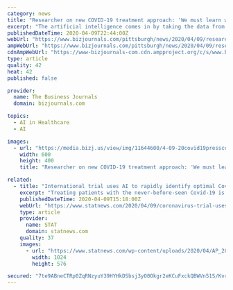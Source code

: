 ```yaml
---
category: news
title: "Researcher on new COVID-19 treatment approach: 'We must learn while doing'"
excerpt: "The artificial intelligence comes in by taking the data from the clinical trial and informing the combinations that perform better over the ones that don't, meaning that as patients are enrolled, they are provided the treatment the works the best compared to the ones that are faring worse during the trial. The therapy that is most likely to be ..."
publishedDateTime: 2020-04-09T22:44:00Z
webUrl: "https://www.bizjournals.com/pittsburgh/news/2020/04/09/researcher-on-new-covid-19-treatment-approach-we.html"
ampWebUrl: "https://www.bizjournals.com/pittsburgh/news/2020/04/09/researcher-on-new-covid-19-treatment-approach-we.amp.html"
cdnAmpWebUrl: "https://www-bizjournals-com.cdn.ampproject.org/c/s/www.bizjournals.com/pittsburgh/news/2020/04/09/researcher-on-new-covid-19-treatment-approach-we.amp.html"
type: article
quality: 42
heat: 42
published: false

provider:
  name: The Business Journals
  domain: bizjournals.com

topics:
  - AI in Healthcare
  - AI

images:
  - url: "https://media.bizj.us/view/img/11644600/4-09-20covid19pressconference-6*600xx6720-4480-0-0.jpg"
    width: 600
    height: 400
    title: "Researcher on new COVID-19 treatment approach: 'We must learn while doing'"

related:
  - title: "International trial uses AI to rapidly identify optimal Covid-19 treatments"
    excerpt: "Treating patients with the never-before-seen Covid-19 is forcing doctors to choose between two equally unpalatable options: try an unproven therapy and hope it works ... world proposes a third way — fusing those two approaches together by using artificial intelligence to home in on the most effective treatments on the fly."
    publishedDateTime: 2020-04-09T15:18:00Z
    webUrl: "https://www.statnews.com/2020/04/09/coronavirus-trial-uses-ai-to-rapidly-identify-optimal-treatments/"
    type: article
    provider:
      name: STAT
      domain: statnews.com
    quality: 37
    images:
      - url: "https://www.statnews.com/wp-content/uploads/2020/04/AP_20079663665731-1024x576.jpg"
        width: 1024
        height: 576

secured: "7te9ABneCTRp0ZqRNzyuY39HYHkDSbsj3yO0Okgr2eKCuFxckQBWVn51S/KvrMxgsTqAnlTYqCK4Lxr/en9868OlWRJexeTHS/3w6sdcJ7eS/glJ0gp668GXAG2zRNfstKMe2unqgfx70VSiWNN/QfkKziQlln4kDHh9Z0HWIGYE8jHS+fggU/4WojvFad+oTpG/ZRgIePdtmz2HUOO+GM60xFxdMh2TBFUtzeBhXXYYhrVQzajGt9SX33JddAVsEqf7DTPux5YBA4TQmLTsvh3ccaUY7pt+tjBsr/UOn7SqD96RZS1aB9aKLmOOFb0LpHvsAhIi4E46hPbllswFzKJZh0jnYOeVesUHedFA/I9BL5oWzftou8Bp+xQ9VMTH3HXYAvdEGb7F832BWzi8+fDu9JKnMA90bZC+RunpUaVO3PvPwRbr0i2hIQCQ0QmTy94sxAFSmZxb8mjuktfexyFAOkEAKv1LkkhSWu1jUKo=;Y6okWMggIIDa+fylT+/HMQ=="
---
```


